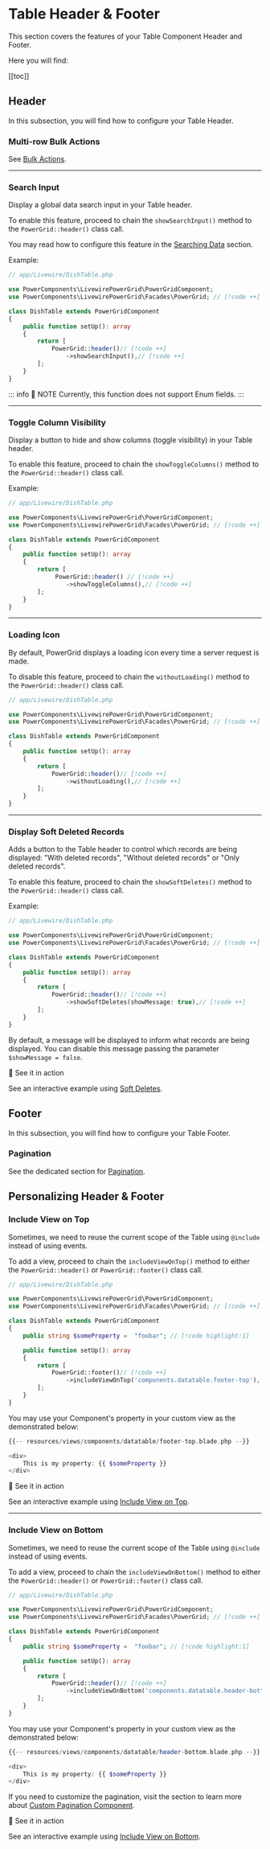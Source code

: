 # Table Header & Footer

This section covers the features of your Table Component Header and Footer.

Here you will find:

[[toc]]

## Header

In this subsection, you will find how to configure your Table Header.

### Multi-row Bulk Actions

See [Bulk Actions](/table-features/bulk-actions.html).

---

### Search Input

Display a global data search input in your Table header.

To enable this feature, proceed to chain the `showSearchInput()` method to the `PowerGrid::header()` class call.

You may read how to configure this feature in the [Searching Data](/table-features/searching-data.html) section.

Example:

```php
// app/Livewire/DishTable.php

use PowerComponents\LivewirePowerGrid\PowerGridComponent;
use PowerComponents\LivewirePowerGrid\Facades\PowerGrid; // [!code ++]

class DishTable extends PowerGridComponent
{
    public function setUp(): array
    {
        return [
            PowerGrid::header()// [!code ++]
                ->showSearchInput(),// [!code ++]
        ];
    }
}
```

::: info 📝 NOTE
Currently, this function does not support Enum fields.
:::

---

### Toggle Column Visibility

Display a button to hide and show columns (toggle visibility) in your Table header.

To enable this feature, proceed to chain the `showToggleColumns()` method to the `PowerGrid::header()` class call.

Example:

```php
// app/Livewire/DishTable.php

use PowerComponents\LivewirePowerGrid\PowerGridComponent;
use PowerComponents\LivewirePowerGrid\Facades\PowerGrid; // [!code ++]

class DishTable extends PowerGridComponent
{
    public function setUp(): array
    {
        return [
             PowerGrid::header() // [!code ++]
                ->showToggleColumns(),// [!code ++]
        ];
    }
}
```

---

### Loading Icon

By default, PowerGrid displays a loading icon every time a server request is made.

To disable this feature, proceed to chain the `withoutLoading()` method to the `PowerGrid::header()` class call.

```php
// app/Livewire/DishTable.php

use PowerComponents\LivewirePowerGrid\PowerGridComponent;
use PowerComponents\LivewirePowerGrid\Facades\PowerGrid; // [!code ++]

class DishTable extends PowerGridComponent
{
    public function setUp(): array
    {
        return [
            PowerGrid::header()// [!code ++]
                ->withoutLoading(),// [!code ++]
        ];
    }
}
```

---

### Display Soft Deleted Records

Adds a button to the Table header to control which records are being displayed: "With deleted records", "Without deleted records" or "Only deleted records".

To enable this feature, proceed to chain the `showSoftDeletes()` method to the `PowerGrid::header()` class call.

Example:

```php
// app/Livewire/DishTable.php

use PowerComponents\LivewirePowerGrid\PowerGridComponent;
use PowerComponents\LivewirePowerGrid\Facades\PowerGrid; // [!code ++]

class DishTable extends PowerGridComponent
{
    public function setUp(): array
    {
        return [
            PowerGrid::header()// [!code ++]
                ->showSoftDeletes(showMessage: true),// [!code ++]
        ];
    }
}
```

By default, a message will be displayed to inform what records are being displayed. You can disable this message passing the parameter `$showMessage = false`.

<div class="onlinedemo custom-block">
  <p class="custom-block-title">🚀 See it in action</p>
  <p>See an interactive example using <a target="_blank" href="https://demo.livewire-powergrid.com/examples/show-soft-delete">Soft Deletes</a>.</p>

</div>

## Footer

In this subsection, you will find how to configure your Table Footer.

### Pagination

See the dedicated section for [Pagination](/table-features/pagination.html).

## Personalizing Header & Footer

### Include View on Top

Sometimes, we need to reuse the current scope of the Table using `@include` instead of using events.

To add a view, proceed to chain the `includeViewOnTop()` method to either the `PowerGrid::header()` or `PowerGrid::footer()` class call.

```php
// app/Livewire/DishTable.php

use PowerComponents\LivewirePowerGrid\PowerGridComponent;
use PowerComponents\LivewirePowerGrid\Facades\PowerGrid; // [!code ++]

class DishTable extends PowerGridComponent
{
    public string $someProperty =  "foobar"; // [!code highlight:1]

    public function setUp(): array
    {
        return [
            PowerGrid::footer()// [!code ++]
                ->includeViewOnTop('components.datatable.footer-top'), // [!code ++]
        ];
    }
}
```

You may use your Component's property in your custom view as the demonstrated below:

```php
{{-- resources/views/components/datatable/footer-top.blade.php --}}

<div>
    This is my property: {{ $someProperty }}
</div>
```

<div class="onlinedemo custom-block">
  <p class="custom-block-title">🚀 See it in action</p>
  <p>See an interactive example using <a target="_blank" href="https://demo.livewire-powergrid.com/examples/custom-theme">Include View on Top</a>.</p>

</div>

---

### Include View on Bottom

Sometimes, we need to reuse the current scope of the Table using `@include` instead of using events.

To add a view, proceed to chain the `includeViewOnBottom()` method to either the `PowerGrid::header()` or `PowerGrid::footer()` class call.

```php
// app/Livewire/DishTable.php

use PowerComponents\LivewirePowerGrid\PowerGridComponent;
use PowerComponents\LivewirePowerGrid\Facades\PowerGrid; // [!code ++]

class DishTable extends PowerGridComponent
{
    public string $someProperty =  "foobar"; // [!code highlight:1]

    public function setUp(): array
    {
        return [
            PowerGrid::header()// [!code ++]
                ->includeViewOnBottom('components.datatable.header-bottom'), // [!code ++]
        ];
    }
}
```

You may use your Component's property in your custom view as the demonstrated below:

```php
{{-- resources/views/components/datatable/header-bottom.blade.php --}}

<div>
    This is my property: {{ $someProperty }}
</div>
```

If you need to customize the pagination, visit the section to learn more about [Custom Pagination Component](/table-features/pagination.html#custom-pagination-component).

<div class="onlinedemo custom-block">
  <p class="custom-block-title">🚀 See it in action</p>
  <p>See an interactive example using <a target="_blank" href="https://demo.livewire-powergrid.com/examples/custom-theme">Include View on Bottom</a>.</p>

</div>
